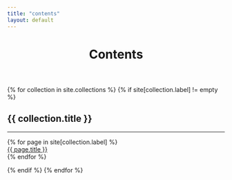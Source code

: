 ```yaml
---
title: "contents"
layout: default
---
```


<header>
  <h1>Contents</h1>
</header>

{% for collection in site.collections %}
  {% if site[collection.label] != empty %}
  <h2 class="collection-title">{{ collection.title }}</h2>
  <hr class="collection-title">
  <ul style="list-style-type: none; padding-inline-start: 0;">
  {% for page in site[collection.label] %}
    <li><a href="{{ page.url | relative_url }}">{{ page.title }}</a></li>
  {% endfor %}
  </ul>
  {% endif %}
{% endfor %}

